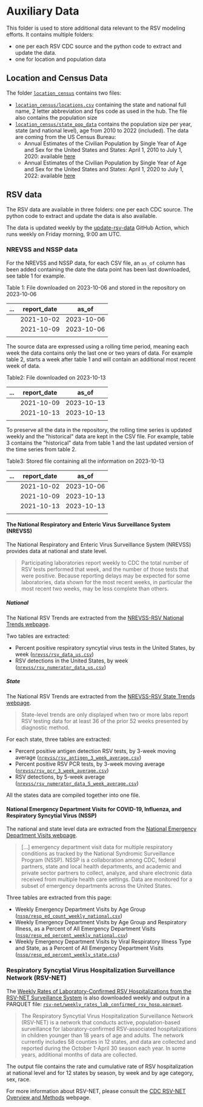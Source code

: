 # Auxiliary Data

This folder is used to store additional data relevant to the RSV modeling efforts. 
It contains multiple folders: 
  - one per each RSV CDC source and the python code to extract and update 
  the data. 
  - one for location and population data
  
## Location and Census Data

The folder [`location_census`](./location_census/) contains two files:

- [`location_census/locations.csv`](./location_census/locations.csv) containing
  the state and national full name, 2 letter abbreviation and fips code as used 
  in the hub. The file also contains the population size
- [`location_census/state_pop_data`](./location_census/state_pop_data.csv) 
  contains the population size per year, state (and national level), age from
  2010 to 2022 (included). The data are coming from the US Census Bureau:
  - Annual Estimates of the Civilian Population by Single Year of Age and Sex 
  for the United States and States: April 1, 2010 to July 1,
  2020: available 
  [here](https://www.census.gov/programs-surveys/popest/technical-documentation/research/evaluation-estimates/2020-evaluation-estimates/2010s-state-detail.html)
  - Annual Estimates of the Civilian Population by Single Year of Age and Sex 
  for the United States and States: April 1, 2020 to July 1, 
  2022: available 
  [here](https://www.census.gov/data/datasets/time-series/demo/popest/2020s-state-detail.html)
  
## RSV data

The RSV data are available in three folders: one per each CDC source. The python 
code to extract and update the data is also available.

The data is updated weekly by the [update-rsv-data](../.github/workflows/update-rsv-data.yaml) GitHub Action, which runs
weekly on Friday morning, 9:00 am UTC.

### NREVSS and NSSP data

For the NREVSS and NSSP data, for each CSV file, an `as_of` column has been added 
containing the date the data point has been last downloaded, see table 1 for example.

Table 1: File downloaded on 2023-10-06 and stored in the repository on 2023-10-06

| ... | report_date |   as_of    |
|:---:|:-----------:|:----------:|
|     | 2021-10-02  | 2023-10-06 |
|     | 2021-10-09  | 2023-10-06 |
|     |             |            |

The source data are expressed using a rolling time period, meaning each week the
data contains only the last one or two years of data. For example table 2, starts
a week after table 1 and will contain an additional most recent week of data.

Table2: File downloaded on 2023-10-13

| ... | report_date |   as_of    |
|:---:|:-----------:|:----------:|
|     | 2021-10-09  | 2023-10-13 |
|     | 2021-10-13  | 2023-10-13 |
|     |             |            |

To preserve all the data in the repository, the rolling time series is 
updated weekly and the "historical" data are kept in the CSV file. For 
example, table 3 contains the "historical" data from table 1 and the 
last updated version of the time series from table 2.

Table3: Stored file containing all the information on 2023-10-13

| ... | report_date |   as_of    |
|:---:|:-----------:|:----------:|
|     | 2021-10-02  | 2023-10-06 |
|     | 2021-10-09  | 2023-10-13 |
|     | 2021-10-13  | 2023-10-13 |
|     |             |            |

#### The National Respiratory and Enteric Virus Surveillance System (NREVSS)

The National Respiratory and Enteric Virus Surveillance System (NREVSS) provides
data at national and state level.

> Participating laboratories report weekly to CDC the total number of RSV tests performed that week, 
and the number of those tests that were positive. Because reporting delays may be expected for some 
laboratories, data shown for the most recent weeks, in particular the most recent two weeks, may be 
less complete than others.

##### National

The National RSV Trends are extracted from the 
[NREVSS-RSV National Trends webpage](https://www.cdc.gov/surveillance/nrevss/rsv/natl-trend.html).

Two tables are extracted:

-  Percent positive respiratory syncytial virus tests in the United States, 
   by week ([`nrevss/rsv_data_us.csv`](./nrevss/rsv_data_us.csv))
-  RSV detections in the United States, by week 
   ([`nrevss/rsv_numerator_data_us.csv`](./nrevss/rsv_numerator_data_us.csv))

##### State

The National RSV Trends are extracted from the 
[NREVSS-RSV State Trends webpage](https://www.cdc.gov/surveillance/nrevss/rsv/state.html).

> State-level trends are only displayed when two or more labs report RSV testing data for at least 
36 of the prior 52 weeks presented by diagnostic method.

For each state, three tables are extracted:

- Percent positive antigen detection RSV tests, by 3-week moving average 
  ([`nrevss/rsv_antigen_3_week_average.csv`](./nrevss/rsv_antigen_3_week_average.csv))
- Percent positive RSV PCR tests, by 3-week moving average 
  ([`nrevss/rsv_pcr_3_week_average.csv`](./nrevss/rsv_pcr_3_week_average.csv))
- RSV detections, by 5-week average 
  ([`nrevss/rsv_numerator_data_5_week_average.csv`](./nrevss/rsv_numerator_data_5_week_average.csv))

All the states data are compiled together into one file.

#### National Emergency Department Visits for COVID-19, Influenza, and Respiratory Syncytial Virus (NSSP)

The national and state level data are extracted from the 
[National Emergency Department Visits webpage](https://www.cdc.gov/ncird/surveillance/respiratory-illnesses/index.html).

> [...] emergency department visit data for multiple respiratory conditions as tracked by the National 
Syndromic Surveillance Program (NSSP). NSSP is a collaboration among CDC, federal partners, state and 
local health departments, and academic and private sector partners to collect, analyze, and share 
electronic data received from multiple health care settings. Data are monitored for a subset of emergency 
departments across the United States. 

Three tables are extracted from this page:

- Weekly Emergency Department Visits by Age Group 
  ([`nssp/resp_ed_count_weekly_national.csv`](./nssp/resp_ed_count_weekly_national.csv))
- Weekly Emergency Department Visits by Age Group and 
  Respiratory Illness, as a Percent of All Emergency Department Visits
  ([`nssp/resp_ed_percent_weekly_national.csv`](./nssp/resp_ed_percent_weekly_national.csv))
- Weekly Emergency Department Visits by Viral Respiratory 
  Illness Type and State, as a Percent of All Emergency Department Visits
  ([`nssp/resp_ed_percent_weekly_state.csv`](./nssp/resp_ed_percent_weekly_state.csv))

### Respiratory Syncytial Virus Hospitalization Surveillance Network (RSV-NET)

The [Weekly Rates of Laboratory-Confirmed RSV Hospitalizations from the RSV-NET Surveillance System](https://data.cdc.gov/Public-Health-Surveillance/Weekly-Rates-of-Laboratory-Confirmed-RSV-Hospitali/29hc-w46k)
is also downloaded weekly and output in a PARQUET file: 
[`rsv-net/weekly_rates_lab_confirmed_rsv_hosp.parquet`](./rsv-net/weekly_rates_lab_confirmed_rsv_hosp.parquet).

> The Respiratory Syncytial Virus Hospitalization Surveillance Network (RSV-NET) is a network that 
conducts active, population-based surveillance for laboratory-confirmed RSV-associated hospitalizations 
in children younger than 18 years of age and adults. The network currently includes 58 counties in 12 states, 
and data are collected and reported during the October 1-April 30 season each year. In some years, additional 
months of data are collected.

The output file contains the rate and cumulative rate of RSV hospitalization at national level and for 12
states by season, by week and by age category, sex, race.

For more information about RSV-NET, please consult the 
[CDC RSV-NET Overview and Methods](https://www.cdc.gov/rsv/research/rsv-net/overview-methods.html) 
webpage. 
